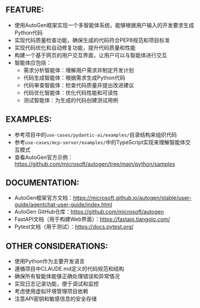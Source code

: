 ## FEATURE:

- 使用AutoGen框架实现一个多智能体系统，能够根据用户输入的开发要求生成Python代码
- 实现代码质量检查功能，确保生成的代码符合PEP8规范和项目标准
- 实现代码优化和自动修复功能，提升代码质量和性能
- 构建一个基于网页的用户交互界面，让用户可以与智能体进行交互
- 智能体应包括：
  - 需求分析智能体：理解用户需求并制定开发计划
  - 代码生成智能体：根据需求生成Python代码
  - 代码审查智能体：检查代码质量并提出改进建议
  - 代码优化智能体：优化代码性能和可读性
  - 测试智能体：为生成的代码创建测试用例

## EXAMPLES:

- 参考项目中的`use-cases/pydantic-ai/examples/`目录结构来组织代码
- 参考`use-cases/mcp-server/examples/`中的TypeScript实现来理解智能体交互模式
- 查看AutoGen官方示例：https://github.com/microsoft/autogen/tree/main/python/samples

## DOCUMENTATION:

- AutoGen框架官方文档：https://microsoft.github.io/autogen/stable/user-guide/agentchat-user-guide/index.html
- AutoGen GitHub仓库：https://github.com/microsoft/autogen
- FastAPI文档（用于构建Web界面）：https://fastapi.tiangolo.com/
- Pytest文档（用于测试）：https://docs.pytest.org/

## OTHER CONSIDERATIONS:

- 使用Python作为主要开发语言
- 遵循项目中CLAUDE.md定义的代码规范和结构
- 确保所有智能体能够正确处理错误和异常情况
- 实现日志记录功能，便于调试和监控
- 考虑使用虚拟环境管理项目依赖
- 注意API密钥和敏感信息的安全存储